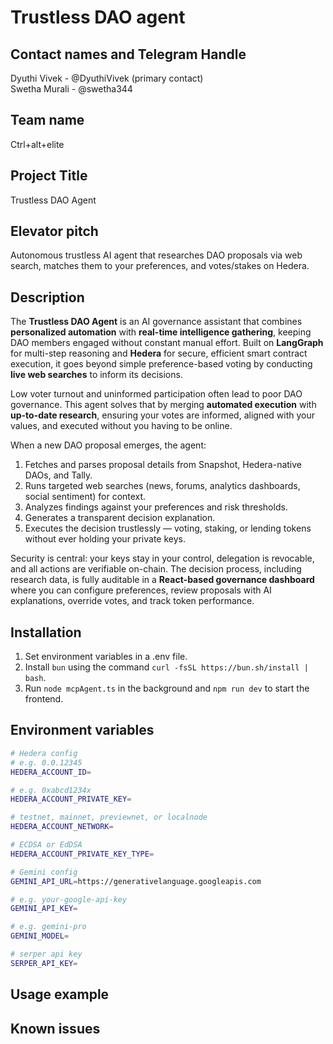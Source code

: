 # Trustless DAO agent

## Contact names and Telegram Handle

Dyuthi Vivek - @DyuthiVivek (primary contact) <br>
Swetha Murali - @swetha344

## Team name

Ctrl+alt+elite

## Project Title

Trustless DAO Agent

## Elevator pitch

Autonomous trustless AI agent that researches DAO proposals via web search, matches them to your preferences, and votes/stakes on Hedera.

## Description

The **Trustless DAO Agent** is an AI governance assistant that combines **personalized automation** with **real-time intelligence gathering**, keeping DAO members engaged without constant manual effort.
Built on **LangGraph** for multi-step reasoning and **Hedera** for secure, efficient smart contract execution, it goes beyond simple preference-based voting by conducting **live web searches** to inform its decisions.

Low voter turnout and uninformed participation often lead to poor DAO governance. This agent solves that by merging **automated execution** with **up-to-date research**, ensuring your votes are informed, aligned with your values, and executed without you having to be online.

When a new DAO proposal emerges, the agent:

1. Fetches and parses proposal details from Snapshot, Hedera-native DAOs, and Tally.
2. Runs targeted web searches (news, forums, analytics dashboards, social sentiment) for context.
3. Analyzes findings against your preferences and risk thresholds.
4. Generates a transparent decision explanation.
5. Executes the decision trustlessly — voting, staking, or lending tokens without ever holding your private keys.

Security is central: your keys stay in your control, delegation is revocable, and all actions are verifiable on-chain. The decision process, including research data, is fully auditable in a **React-based governance dashboard** where you can configure preferences, review proposals with AI explanations, override votes, and track token performance.

## Installation

1. Set environment variables in a .env file.
2. Install `bun` using the command `curl -fsSL https://bun.sh/install | bash`.
3. Run `node mcpAgent.ts` in the background and `npm run dev` to start the frontend.
   
## Environment variables

```sh
# Hedera config
# e.g. 0.0.12345
HEDERA_ACCOUNT_ID=

# e.g. 0xabcd1234x
HEDERA_ACCOUNT_PRIVATE_KEY=

# testnet, mainnet, previewnet, or localnode
HEDERA_ACCOUNT_NETWORK=

# ECDSA or EdDSA
HEDERA_ACCOUNT_PRIVATE_KEY_TYPE=

# Gemini config
GEMINI_API_URL=https://generativelanguage.googleapis.com

# e.g. your-google-api-key
GEMINI_API_KEY=

# e.g. gemini-pro
GEMINI_MODEL=

# serper api key
SERPER_API_KEY=
```

## Usage example

## Known issues
